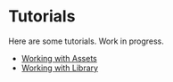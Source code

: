 # Tutorials

Here are some tutorials. Work in progress.

* [Working with Assets](assets)
* [Working with Library](library)